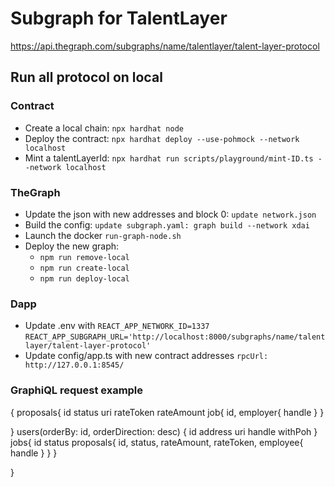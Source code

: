 # Subgraph for TalentLayer

https://api.thegraph.com/subgraphs/name/talentlayer/talent-layer-protocol

## Run all protocol on local

### Contract

- Create a local chain: `npx hardhat node`
- Deploy the contract: `npx hardhat deploy --use-pohmock --network localhost`
- Mint a talentLayerId: `npx hardhat run scripts/playground/mint-ID.ts --network localhost`

### TheGraph

- Update the json with new addresses and block 0: `update network.json`
- Build the config: `update subgraph.yaml: graph build --network xdai`
- Launch the docker `run-graph-node.sh`
- Deploy the new graph:
  - `npm run remove-local`
  - `npm run create-local`
  - `npm run deploy-local`

### Dapp

- Update .env with
  `REACT_APP_NETWORK_ID=1337`
  `REACT_APP_SUBGRAPH_URL='http://localhost:8000/subgraphs/name/talentlayer/talent-layer-protocol'`
- Update config/app.ts with new contract addresses
  `rpcUrl: http://127.0.0.1:8545/`

### GraphiQL request example

{
proposals{
id
status
uri
rateToken
rateAmount
job{
id,
employer{
handle
}
}

}
users(orderBy: id, orderDirection: desc) {
id
address
uri
handle
withPoh
}
jobs{
id
status
proposals{
id,
status,
rateAmount,
rateToken,
employee{
handle
}
}
}

}
